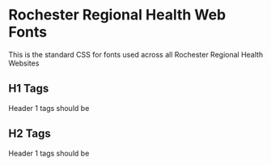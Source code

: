# Rochester Regional Health Web Fonts
This is the standard CSS for fonts used across all Rochester Regional Health Websites

## H1 Tags
Header 1 tags should be

## H2 Tags
Header 1 tags should be
